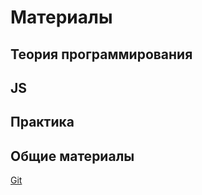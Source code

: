 # Материалы

## Теория программирования

## JS

## Практика

## Общие материалы
[Git](other/git.md)

